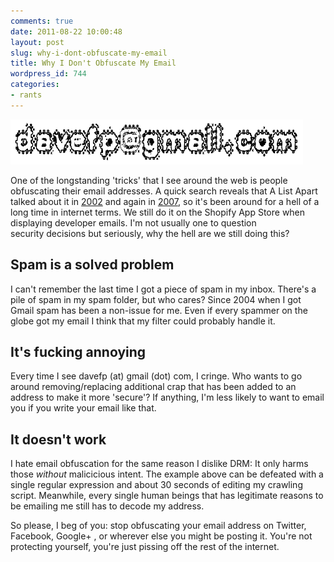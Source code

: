 ```yaml
---
comments: true
date: 2011-08-22 10:00:48
layout: post
slug: why-i-dont-obfuscate-my-email
title: Why I Don't Obfuscate My Email
wordpress_id: 744
categories:
- rants
---
```


[![](/a/2011-08-22-why-i-dont-obfuscate-my-email/Screen-shot-2011-08-14-at-1.23.38-.png)](http://www.dafont.com/grunge-puddles.font)


One of the longstanding 'tricks' that I see around the web is people obfuscating their email addresses. A quick search reveals that A List Apart talked about it in [2002](http://www.alistapart.com/articles/spam/) and again in [2007](http://www.alistapart.com/articles/gracefulemailobfuscation/), so it's been around for a hell of a long time in internet terms. We still do it on the Shopify App Store when displaying developer emails. I'm not usually one to question security decisions but seriously, why the hell are we still doing this?


## Spam is a solved problem


I can't remember the last time I got a piece of spam in my inbox. There's a pile of spam in my spam folder, but who cares? Since 2004 when I got Gmail spam has been a non-issue for me. Even if every spammer on the globe got my email I think that my filter could probably handle it.


## It's fucking annoying


Every time I see davefp (at) gmail (dot) com, I cringe. Who wants to go around removing/replacing additional crap that has been added to an address to make it more 'secure'? If anything, I'm less likely to want to email you if you write your email like that.


## It doesn't work


I hate email obfuscation for the same reason I dislike DRM: It only harms those _without_ malicicious intent. The example above can be defeated with a single regular expression and about 30 seconds of editing my crawling script. Meanwhile, every single human beings that has legitimate reasons to be emailing me still has to decode my address.

So please, I beg of you: stop obfuscating your email address on Twitter, Facebook, Google+ , or wherever else you might be posting it. You're not protecting yourself, you're just pissing off the rest of the internet.
